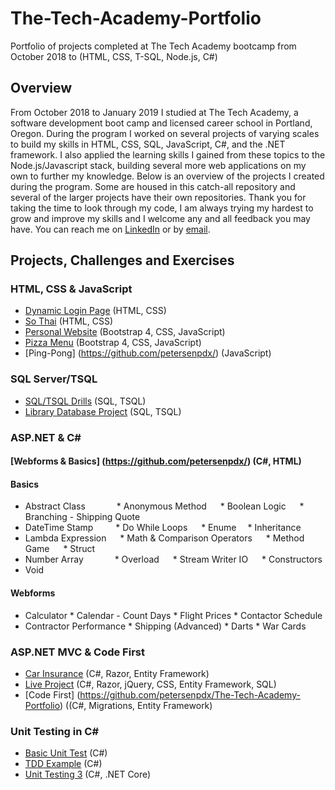 # The-Tech-Academy-Portfolio
Portfolio of projects completed at The Tech Academy bootcamp from October 2018 to  (HTML, CSS, T-SQL, Node.js, C#)

## Overview
From October 2018 to January 2019 I studied at The Tech Academy, a software development boot camp and licensed career school in Portland, Oregon. During the program I worked on several projects of varying scales to build my skills in HTML, CSS, SQL, JavaScript, C#, and the .NET framework. I also applied the learning skills I gained from these topics to the Node.js/Javascript stack, building several more web applications on my own to further my knowledge. Below is an overview of the projects I created during the program. Some are housed in this catch-all repository and several of the larger projects have their own repositories. Thank you for taking the time to look through my code, I am always trying my hardest to grow and improve my skills and I welcome any and all feedback you may have. You can reach me on [LinkedIn](https://www.linkedin.com/in/petersenpdx) or by [email](mailto:petersenpdx@gmail.com).

## Projects, Challenges and Exercises

### HTML, CSS & JavaScript
* [Dynamic Login Page](https://github.com/petersenpdx/The-Tech-Academy-Portfolio/) (HTML, CSS) 
* [So Thai](https://github.com/petersenpdx/The-Tech-Academy-Prtfolio/So-Thai) (HTML, CSS)
* [Personal Website](https://github/petersenpdx/) (Bootstrap 4, CSS, JavaScript)
* [Pizza Menu](https://github.com/petersenpdx/) (Bootstrap 4, CSS, JavaScript)
* [Ping-Pong] (https://github.com/petersenpdx/) (JavaScript)

### SQL Server/TSQL
* [SQL/TSQL Drills](https://github.com/petersenpdx/) (SQL, TSQL)
* [Library Database Project](https://github.com/petersenpdx/) (SQL, TSQL)

### ASP.NET & C# 
#### [Webforms & Basics] (https://github.com/petersenpdx/)  (C#, HTML)
#### Basics

* Abstract Class &emsp;&emsp;&emsp; * Anonymous	Method &emsp; * Boolean Logic &emsp; * Branching - Shipping Quote
* DateTime Stamp &emsp;&emsp; * Do While Loops &emsp; * Enume &emsp;* Inheritance						
* Lambda Expression &emsp; * Math & Comparison Operators &emsp;	* Method Game &emsp; * Struct
* Number Array &emsp;&emsp;&emsp; * Overload &emsp; * Stream Writer IO &emsp; * Constructors 
* Void

#### Webforms
* Calculator 						  * Calendar - Count Days				* Flight Prices 				* Contactor Schedule
* Contractor Performance  * Shipping (Advanced) 				* Darts						    * War Cards		

### ASP.NET MVC & Code First
* [Car Insurance](https://github.com/petersenpdx/The-Tech-Academy-Portfolio) (C#, Razor, Entity Framework)
* [Live Project](https://github.com/petersenpdx/The-Tech-Academy-Portfolio) (C#, Razor, jQuery, CSS, Entity Framework, SQL)
* [Code First] (https://github.com/petersenpdx/The-Tech-Academy-Portfolio)	((C#, Migrations, Entity Framework)

### Unit Testing in C#
* [Basic Unit Test](https://github.com/petersenpdx/The-Tech-Academy-Portfolio) (C#)
* [TDD Example](https://github.com/petersenpdx/The-Tech-Academy-Portfolio) (C#)
* [Unit Testing 3](https://github.com/petersenpdx/The-Tech-Academy-Portfolio) (C#, .NET Core)

